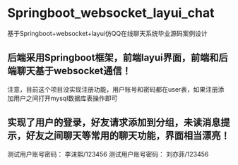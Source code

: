 # Springboot_websocket_layui_chat
基于Springboot+websocket+layui仿QQ在线聊天系统毕业源码案例设计

## 后端采用Springboot框架，前端layui界面，前端和后端聊天基于websocket通信！

注意，目前这个项目没实现注册功能，用户账号和密码都在user表，如果注册添加用户之间打开mysql数据库表操作即可

## 实现了用户的登录，好友请求添加到分组，未读消息提示，好友之间聊天等常用的聊天功能，界面相当漂亮！

测试用户账号密码： 李沫熙/123456
测试用户账号密码： 刘亦菲/123456
